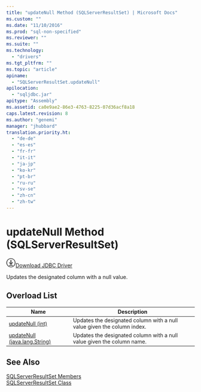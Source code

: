 ```yaml
---
title: "updateNull Method (SQLServerResultSet) | Microsoft Docs"
ms.custom: ""
ms.date: "11/10/2016"
ms.prod: "sql-non-specified"
ms.reviewer: ""
ms.suite: ""
ms.technology: 
  - "drivers"
ms.tgt_pltfrm: ""
ms.topic: "article"
apiname: 
  - "SQLServerResultSet.updateNull"
apilocation: 
  - "sqljdbc.jar"
apitype: "Assembly"
ms.assetid: ca0e9ae2-86e3-4763-8225-07d36acf8a18
caps.latest.revision: 8
ms.author: "genemi"
manager: "jhubbard"
translation.priority.ht: 
  - "de-de"
  - "es-es"
  - "fr-fr"
  - "it-it"
  - "ja-jp"
  - "ko-kr"
  - "pt-br"
  - "ru-ru"
  - "sv-se"
  - "zh-cn"
  - "zh-tw"
---
```

# updateNull Method (SQLServerResultSet)
![Download](../../../ssdt/media/download.png)[Download JDBC Driver](http://go.microsoft.com/fwlink/?LinkId=245496)

  Updates the designated column with a null value.  
  
## Overload List  
  
|Name|Description|  
|----------|-----------------|  
|[updateNull (int)](../../../connect/jdbc/reference/updatenull-method--int-.md)|Updates the designated column with a null value given the column index.|  
|[updateNull (java.lang.String)](../../../connect/jdbc/reference/updatenull-method--java.lang.string-.md)|Updates the designated column with a null value given the column name.|  
  
## See Also  
 [SQLServerResultSet Members](../../../connect/jdbc/reference/sqlserverresultset-members.md)   
 [SQLServerResultSet Class](../../../connect/jdbc/reference/sqlserverresultset-class.md)  
  
  